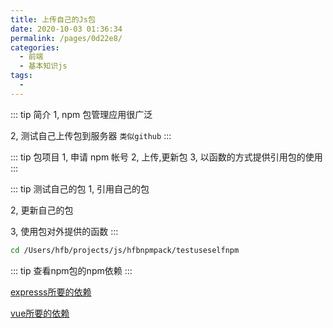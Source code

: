 ```yaml
---
title: 上传自己的Js包
date: 2020-10-03 01:36:34
permalink: /pages/0d22e8/
categories:
  - 前端
  - 基本知识js
tags:
  - 
---
```


::: tip 简介
1, npm 包管理应用很广泛

2, 测试自己上传包到服务器 `类似github`
:::


::: tip 包项目
1, 申请 npm 帐号
2, 上传,更新包
3, 以函数的方式提供引用包的使用
:::



::: tip 测试自己的包
1, 引用自己的包

2, 更新自己的包

3, 使用包对外提供的函数
:::

``` bash
cd /Users/hfb/projects/js/hfbnpmpack/testuseselfnpm
```




::: tip 查看npm包的npm依赖
:::

[expresss所要的依赖](http://npm.anvaka.com/#/view/2d/express)


[vue所要的依赖](http://npm.anvaka.com/#/view/2d/vue)
